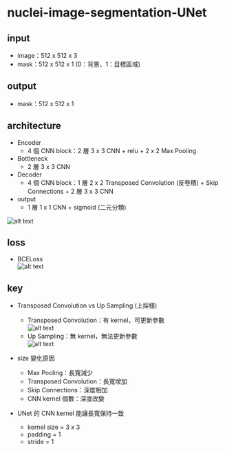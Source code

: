# nuclei-image-segmentation-UNet
## input
- image：512 x 512 x 3
- mask：512 x 512 x 1 (0：背景、1：目標區域)

## output
- mask：512 x 512 x 1

## architecture
- Encoder
    - 4 個 CNN block：2 層 3 x 3 CNN + relu + 2 x 2 Max Pooling
- Bottleneck
    - 2 層 3 x 3 CNN
- Decoder
    - 4 個 CNN block：1 層 2 x 2 Transposed Convolution (反卷積) + Skip Connections + 2 層 3 x 3 CNN
- output
    - 1 層 1 x 1 CNN + sigmoid (二元分類)

![alt text](architecture.png)

## loss
- BCELoss  
![alt text](loss.png)

## key
- Transposed Convolution vs Up Sampling (上採樣)
    - Transposed Convolution：有 kernel，可更新參數  
    ![alt text](Transposed_Convolution.png)
    - Up Sampling：無 kernel，無法更新參數  
    ![alt text](Up_Sampling.png)

- size 變化原因
    - Max Pooling：長寬減少
    - Transposed Convolution：長寬增加
    - Skip Connections：深度相加
    - CNN kernel 個數：深度改變

- UNet 的 CNN kernel 能讓長寬保持一致
    - kernel size = 3 x 3
    - padding = 1
    - stride = 1
